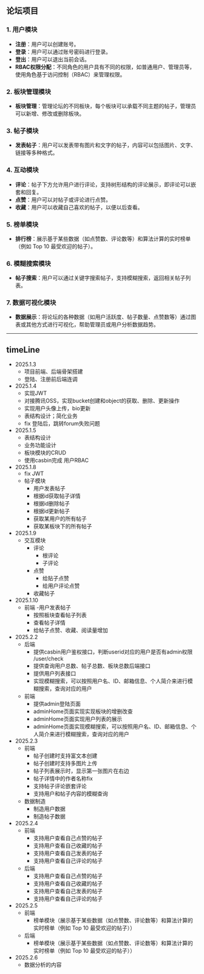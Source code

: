 ## 论坛项目

### **1. 用户模块**

- **注册**：用户可以创建账号。
- **登录**：用户可以通过账号密码进行登录。
- **登出**：用户可以退出当前会话。
- **RBAC权限分配**：不同角色的用户具有不同的权限，如普通用户、管理员等，使用角色基于访问控制（RBAC）来管理权限。

### **2. 板块管理模块**

- **板块管理**：管理论坛的不同板块，每个板块可以承载不同主题的帖子，管理员可以新增、修改或删除板块。

### **3. 帖子模块**

- **发表帖子**：用户可以发表带有图片和文字的帖子，内容可以包括图片、文字、链接等多种格式。

### **4. 互动模块**

- **评论**：帖子下方允许用户进行评论，支持树形结构的评论展示，即评论可以嵌套和回复。
- **点赞**：用户可以对帖子或评论进行点赞。
- **收藏**：用户可以收藏自己喜欢的帖子，以便以后查看。

### **5. 榜单模块**

- **排行榜**：展示基于某些数据（如点赞数、评论数等）和算法计算的实时榜单（例如 Top 10 最受欢迎的帖子）。

### **6. 模糊搜索模块**

- **帖子搜索**：用户可以通过关键字搜索帖子，支持模糊搜索，返回相关帖子列表。

### **7. 数据可视化模块**

- **数据展示**：将论坛的各种数据（如用户活跃度、帖子数量、点赞数等）通过图表或其他方式进行可视化，帮助管理员或用户分析数据趋势。



---

## timeLine

- 2025.1.3 
  - 项目前端、后端骨架搭建
  - 登陆、注册前后端连调
- 2025.1.4
  - 实现JWT
  - 对接腾讯OSS，实现bucket创建和object的获取、删除、更新操作
  - 实现用户头像上传，bio更新
  - 表结构设计；简化业务
  - fix 登陆后，跳转forum失败问题
- 2025.1.5
  - 表结构设计
  - 业务功能设计
  - 板块模块的CRUD
  - 使用casbin完成 用户RBAC
- 2025.1.8
  - fix JWT
  - 帖子模块
    - 用户发表帖子
    - 根据id获取帖子详情
    - 根据id删除帖子
    - 根据id更新帖子
    - 获取某用户的所有帖子
    - 获取某板块下的所有帖子
- 2025.1.9
  - 交互模块
    - 评论
      - 根评论
      - 子评论
    - 点赞
      - 给贴子点赞
      - 给用户评论点赞
    - 收藏帖子
- 2025.1.10
  - 前端
    -用户发表帖子
    - 按照板块查看帖子列表
    - 查看帖子详情
    - 给帖子点赞、收藏、阅读量增加
- 2025.2.2
  - 后端
    - 提供casbin用户鉴权接口，判断userid对应的用户是否有admin权限 /user/check
    - 提供查询用户总数、帖子总数、板块总数后端接口
    - 提供用户列表接口
    - 实现模糊搜索，可以按照用户名、ID、邮箱信息、个人简介来进行模糊搜索，查询对应的用户
  - 前端
    - 提供admin登陆页面
    - adminHome页面实现实现板块的增删改查
    - adminHome页面实现用户列表的展示
    - adminHome页面实现模糊搜索，可以按照用户名、ID、邮箱信息、个人简介来进行模糊搜索，查询对应的用户
- 2025.2.3
  - 前端
    - 帖子创建时支持富文本创建
    - 帖子创建时支持多图片上传
    - 帖子列表展示时，显示第一张图片在右边
    - 帖子详情中的作者名称fix
    - 支持帖子评论嵌套评论
    - 支持用户和帖子内容的模糊查询
  - 数据制造
    - 制造用户数据
    - 制造帖子数据
- 2025.2.4
  - 前端
    - 支持用户查看自己点赞的帖子
    - 支持用户查看自己收藏的帖子
    - 支持用户查看自己发表的帖子
    - 支持用户查看自己评论的帖子 
  - 后端
    - 支持用户查看自己点赞的帖子
    - 支持用户查看自己收藏的帖子
    - 支持用户查看自己发表的帖子
    - 支持用户查看自己评论的帖子
- 2025.2.5
  - 前端
    - 榜单模块（展示基于某些数据（如点赞数、评论数等）和算法计算的实时榜单（例如 Top 10 最受欢迎的帖子））
  - 后端
    - 榜单模块（展示基于某些数据（如点赞数、评论数等）和算法计算的实时榜单（例如 Top 10 最受欢迎的帖子））
- 2025.2.6
  - 数据分析的内容